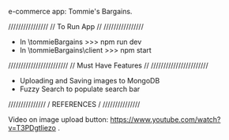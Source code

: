 e-commerce app: Tommie's Bargains.

////////////////
// To Run App //
////////////////

- In \tommieBargains >>> npm run dev
- In \tommieBargains\client >>> npm start

////////////////////////
// Must Have Features //
///////////////////////

- Uploading and Saving images to MongoDB
- Fuzzy Search to populate search bar

///////////////
/ REFERENCES /
///////////////

Video on image upload button:
https://www.youtube.com/watch?v=T3PDgtliezo
.
